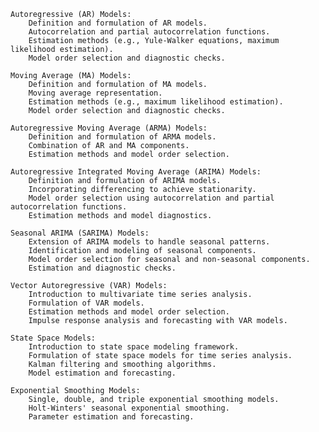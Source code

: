 

    Autoregressive (AR) Models:
        Definition and formulation of AR models.
        Autocorrelation and partial autocorrelation functions.
        Estimation methods (e.g., Yule-Walker equations, maximum likelihood estimation).
        Model order selection and diagnostic checks.

    Moving Average (MA) Models:
        Definition and formulation of MA models.
        Moving average representation.
        Estimation methods (e.g., maximum likelihood estimation).
        Model order selection and diagnostic checks.

    Autoregressive Moving Average (ARMA) Models:
        Definition and formulation of ARMA models.
        Combination of AR and MA components.
        Estimation methods and model order selection.

    Autoregressive Integrated Moving Average (ARIMA) Models:
        Definition and formulation of ARIMA models.
        Incorporating differencing to achieve stationarity.
        Model order selection using autocorrelation and partial autocorrelation functions.
        Estimation methods and model diagnostics.

    Seasonal ARIMA (SARIMA) Models:
        Extension of ARIMA models to handle seasonal patterns.
        Identification and modeling of seasonal components.
        Model order selection for seasonal and non-seasonal components.
        Estimation and diagnostic checks.

    Vector Autoregressive (VAR) Models:
        Introduction to multivariate time series analysis.
        Formulation of VAR models.
        Estimation methods and model order selection.
        Impulse response analysis and forecasting with VAR models.

    State Space Models:
        Introduction to state space modeling framework.
        Formulation of state space models for time series analysis.
        Kalman filtering and smoothing algorithms.
        Model estimation and forecasting.

    Exponential Smoothing Models:
        Single, double, and triple exponential smoothing models.
        Holt-Winters' seasonal exponential smoothing.
        Parameter estimation and forecasting.
